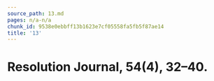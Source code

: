 ```yaml
---
source_path: 13.md
pages: n/a-n/a
chunk_id: 9538e0ebbff13b1623e7cf05558fa5fb5f87ae14
title: '13'
---
```

# Resolution Journal, 54(4), 32–40.
